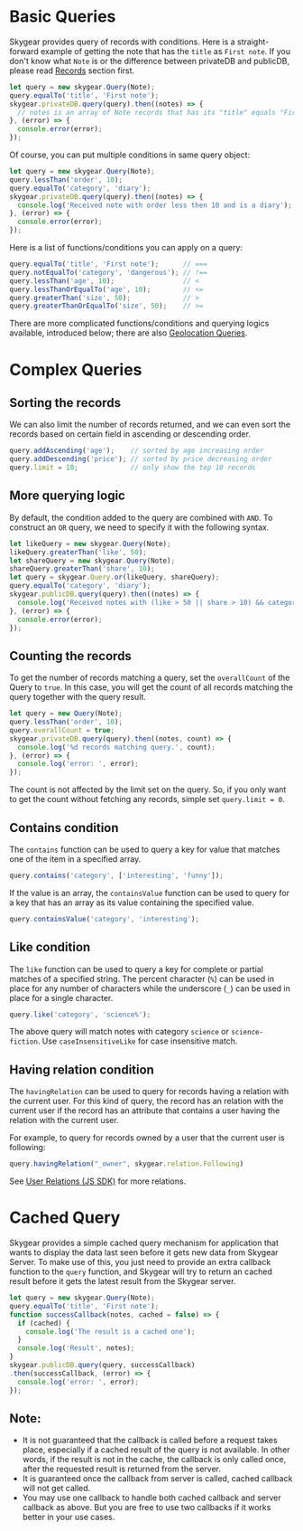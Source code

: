 <a name="basic-queries"></a>
# Basic Queries

Skygear provides query of records with conditions. Here is a straight-forward
example of getting the note that has the `title` as `First note`. If you don't
know what `Note` is or the difference between privateDB and publicDB, please
read [Records](/js/guide/record) section first.

``` javascript
let query = new skygear.Query(Note);
query.equalTo('title', 'First note');
skygear.privateDB.query(query).then((notes) => {
  // notes is an array of Note records that has its "title" equals "First note"
}, (error) => {
  console.error(error);
});
```

Of course, you can put multiple conditions in same query object:

``` javascript
let query = new skygear.Query(Note);
query.lessThan('order', 10);
query.equalTo('category', 'diary');
skygear.privateDB.query(query).then((notes) => {
  console.log('Received note with order less then 10 and is a diary');
}, (error) => {
  console.error(error);
});
```

Here is a list of functions/conditions you can apply on a query:

``` javascript
query.equalTo('title', 'First note');      // ===
query.notEqualTo('category', 'dangerous'); // !==
query.lessThan('age', 10);                 // <
query.lessThanOrEqualTo('age', 10);        // <=
query.greaterThan('size', 50);             // >
query.greaterThanOrEqualTo('size', 50);    // >=
```

There are more complicated functions/conditions and querying logics available,
introduced below; there are also [Geolocation Queries](/js/guide/geolocation).

<a name="complex-queries"></a>
# Complex Queries

## Sorting the records

We can also limit the number of records returned, and we can even sort
the records based on certain field in ascending or descending order.

``` javascript
query.addAscending('age');    // sorted by age increasing order
query.addDescending('price'); // sorted by price decreasing order
query.limit = 10;             // only show the top 10 records
```

## More querying logic

By default, the condition added to the query are combined with `AND`. To
construct an `OR` query, we need to specify it with the following syntax.

``` javascript
let likeQuery = new skygear.Query(Note);
likeQuery.greaterThan('like', 50);
let shareQuery = new skygear.Query(Note);
shareQuery.greaterThan('share', 10);
let query = skygear.Query.or(likeQuery, shareQuery);
query.equalTo('category', 'diary');
skygear.publicDB.query(query).then((notes) => {
  console.log('Received notes with (like > 50 || share > 10) && category == diary');
}, (error) => {
  console.error(error);
});
```

## Counting the records

To get the number of records matching a query, set the `overallCount`
of the Query to `true`. In this case, you will get the count of all records
matching the query together with the query result.

``` javascript
let query = new Query(Note);
query.lessThan('order', 10);
query.overallCount = true;
skygear.privateDB.query(query).then((notes, count) => {
  console.log('%d records matching query.', count);
}, (error) => {
  console.log('error: ', error);
});
```

The count is not affected by the limit set on the query. So, if you only want
to get the count without fetching any records, simple set `query.limit = 0`.

## Contains condition

The `contains` function can be used to query a key for value that matches one of the
item in a specified array.

```javascript
query.contains('category', ['interesting', 'funny']);
```

If the value is an array, the `containsValue` function can be used to query for
a key that has an array as its value containing the specified value.

```javascript
query.containsValue('category', 'interesting');
```

## Like condition

The `like` function can be used to query a key for complete or partial matches
of a specified string. The percent character (`%`) can be used in place
for any number of characters while the underscore (`_`) can be used in place
for a single character.

```javascript
query.like('category', 'science%');
```

The above query will match notes with category `science` or `science-fiction`.
Use `caseInsensitiveLike` for case insensitive match.

## Having relation condition

The `havingRelation` can be used to query for records having a relation with
the current user. For this kind of query, the record has an relation with
the current user if the record has an attribute that contains a user having
the relation with the current user.

For example, to query for records owned by a user that the current user is following:

```javascript
query.havingRelation("_owner", skygear.relation.Following)
```

See [User Relations (JS SDK)](/js/guide/relation) for more relations.

<a name="cached-query"></a>
# Cached Query

Skygear provides a simple cached query mechanism for application that wants to
display the data last seen before it gets new data from Skygear Server. To make
use of this, you just need to provide an extra callback function to the `query`
function, and Skygear will try to return an cached result before it gets the
latest result from the Skygear server.

``` javascript
let query = new skygear.Query(Note);
query.equalTo('title', 'First note');
function successCallback(notes, cached = false) => {
  if (cached) {
    console.log('The result is a cached one');
  }
  console.log('Result', notes);
}
skygear.publicDB.query(query, successCallback)
.then(successCallback, (error) => {
  console.log('error: ', error);
});
```

## Note:

- It is not guaranteed that the callback is called before a request takes
  place, especially if a cached result of the query is not available.
  In other words, if the result is not in the cache, the callback is only
  called once, after the requested result is returned from the server.
- It is guaranteed once the callback from server is called, cached callback will
  not get called.
- You may use one callback to handle both cached callback and server
  callback as above. But you are free to use two callbacks if it works
  better in your use cases.
